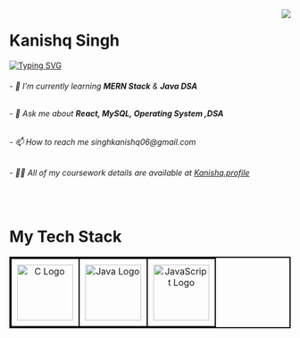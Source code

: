 <img align="right" src="https://visitor-badge.laobi.icu/badge?page_id=KanishqSingh.KanishqSingh" />

<h1>Kanishq Singh</h1>

<a href="https://git.io/typing-svg"><img src="https://readme-typing-svg.demolab.com?font=Fira+Code&pause=500&multiline=true&width=435&lines=Hello+Fellas!+Welcome+to+My+Profile" alt="Typing SVG" /></a>


<h6>- 🌱 I’m currently learning <b>MERN Stack</b> & <b>Java DSA</b></h6>
<h6>- 💬 Ask me about <b>React, MySQL, Operating System ,DSA</b></h6>
<h6>- 📫 How to reach me singhkanishq06@gmail.com</h6>
<h6>- 👨‍💻 All of my coursework details are available at <a href="https://kanishq-portfolio.vercel.app"
>Kanishq.profile</a></h6>

<br/>
<h1>My Tech Stack</h1>
 <table style="border: 2px solid black; border-collapse: collapse; width: 100%; text-align: center;">
        <tr>
            <td style="border: 2px solid black; padding: 10px;">
                <a href="https://en.wikipedia.org/wiki/C_(programming_language)" target="_blank">
                    <img src="https://upload.wikimedia.org/wikipedia/commons/1/19/C_Logo.png" alt="C Logo" style="width: 100px; height: auto;">
                </a>
            </td>
            <td style="border: 2px solid black; padding: 10px;">
                <a href="https://www.oracle.com/java/" target="_blank">
                    <img src="https://images.javatpoint.com/core/images/java-logo1.png" alt="Java Logo" style="width: 100px; height: auto;">
                </a>
            </td>
            <td style="border: 2px solid black; padding: 10px;">
                <a href="https://developer.mozilla.org/en-US/docs/Web/JavaScript" target="_blank">
                    <img src="https://upload.wikimedia.org/wikipedia/commons/6/6a/JavaScript-logo.png" alt="JavaScript Logo" style="width: 100px; height: auto;">
                </a>
            </td>
        </tr>
    </table>
